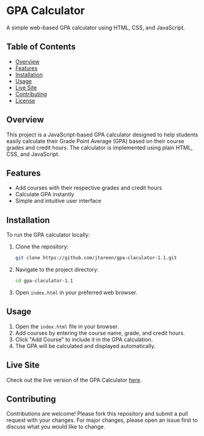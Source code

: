# GPA Calculator

A simple web-based GPA calculator using HTML, CSS, and JavaScript.

## Table of Contents
- [Overview](#overview)
- [Features](#features)
- [Installation](#installation)
- [Usage](#usage)
- [Live Site](#live-site)
- [Contributing](#contributing)
- [License](#license)

## Overview
This project is a JavaScript-based GPA calculator designed to help students easily calculate their Grade Point Average (GPA) based on their course grades and credit hours. The calculator is implemented using plain HTML, CSS, and JavaScript.

## Features
- Add courses with their respective grades and credit hours
- Calculate GPA instantly
- Simple and intuitive user interface

## Installation
To run the GPA calculator locally:
1. Clone the repository:
   ```bash
   git clone https://github.com/jtareen/gpa-claculator-1.1.git
   ```
2. Navigate to the project directory:
   ```bash
   cd gpa-claculator-1.1
   ```
3. Open `index.html` in your preferred web browser.

## Usage
1. Open the `index.html` file in your browser.
2. Add courses by entering the course name, grade, and credit hours.
3. Click "Add Course" to include it in the GPA calculation.
4. The GPA will be calculated and displayed automatically.

## Live Site
Check out the live version of the GPA Calculator [here](https://jtareen.github.io/gpa-claculator-1.1).

## Contributing
Contributions are welcome! Please fork this repository and submit a pull request with your changes. For major changes, please open an issue first to discuss what you would like to change.
